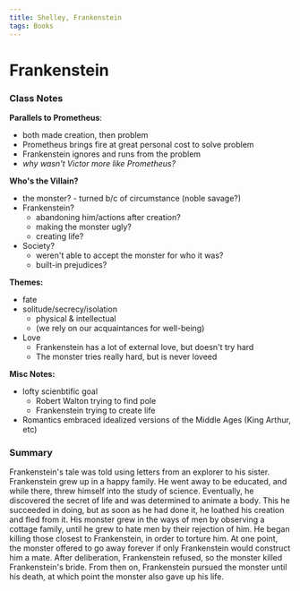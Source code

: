 ```yaml
---
title: Shelley, Frankenstein
tags: Books
---
```


# Frankenstein

### Class Notes
**Parallels to Prometheus**:
- both made creation, then problem
- Prometheus brings fire at great personal cost to solve problem
- Frankenstein ignores and runs from the problem
- *why wasn't Victor more like Prometheus?*

**Who's the Villain?**
- the monster? - turned b/c of circumstance (noble savage?)
- Frankenstein?
	- abandoning him/actions after creation?
	- making the monster ugly?
	- creating life?
- Society?
	- weren't able to accept the monster for who it was?
	- built-in prejudices?

**Themes:**
- fate
- solitude/secrecy/isolation
	- physical & intellectual
	- (we rely on our acquaintances for well-being)
- Love
	- Frankenstein has a lot of external love, but doesn't try hard
	- The monster tries really hard, but is never loveed

**Misc Notes:**
- lofty scienbtific goal
	- Robert Walton trying to find pole
	- Frankenstein trying to create life
- Romantics embraced idealized versions of the Middle Ages (King Arthur, etc)
### Summary
Frankenstein's tale was told using letters from an explorer to his sister. Frankenstein grew up in a happy family. He went away to be educated, and while there, threw himself into the study of science. Eventually, he discovered the secret of life and was determined to animate a body. This he succeeded in doing, but as soon as he had done it, he loathed his creation and fled from it. His monster grew in the ways of men by observing a cottage family, until he grew to hate men by their rejection of him. He began killing those closest to Frankenstein, in order to torture him. At one point, the monster offered to go away forever if only Frankenstein would construct him a mate. After deliberation, Frankenstein refused, so the monster killed Frankenstein's bride. From then on, Frankenstein pursued the monster until his death, at which point the monster also gave up his life.